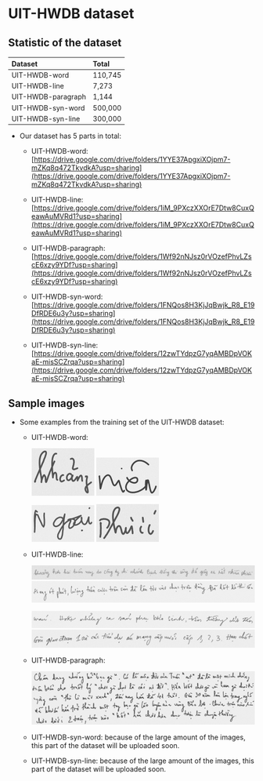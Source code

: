 # UIT-HWDB dataset

## Statistic of the dataset

| Dataset | Total |
|:---|:---|
| UIT-HWDB-word | 110,745|
| UIT-HWDB-line | 7,273 |
| UIT-HWDB-paragraph | 1,144 |
| UIT-HWDB-syn-word | 500,000 |
| UIT-HWDB-syn-line | 300,000 |


* Our dataset has 5 parts in total:

    * UIT-HWDB-word: [https://drive.google.com/drive/folders/1YYE37ApgxiXOjpm7-mZKq8q472TkvdkA?usp=sharing](https://drive.google.com/drive/folders/1YYE37ApgxiXOjpm7-mZKq8q472TkvdkA?usp=sharing)

    * UIT-HWDB-line: [https://drive.google.com/drive/folders/1iM_9PXczXXOrE7Dtw8CuxQeawAuMVRd1?usp=sharing](https://drive.google.com/drive/folders/1iM_9PXczXXOrE7Dtw8CuxQeawAuMVRd1?usp=sharing)

    * UIT-HWDB-paragraph: [https://drive.google.com/drive/folders/1Wf92nNJsz0rVOzefPhvLZscE6xzy9YDf?usp=sharing](https://drive.google.com/drive/folders/1Wf92nNJsz0rVOzefPhvLZscE6xzy9YDf?usp=sharing)

    * UIT-HWDB-syn-word: [https://drive.google.com/drive/folders/1FNQos8H3KjJqBwjk_R8_E19DfRDE6u3y?usp=sharing](https://drive.google.com/drive/folders/1FNQos8H3KjJqBwjk_R8_E19DfRDE6u3y?usp=sharing)

    * UIT-HWDB-syn-line: [https://drive.google.com/drive/folders/12zwTYdpzG7yqAMBDpVOKaE-misSCZrqa?usp=sharing](https://drive.google.com/drive/folders/12zwTYdpzG7yqAMBDpVOKaE-misSCZrqa?usp=sharing)


## Sample images

* Some examples from the training set of the UIT-HWDB dataset:

    * UIT-HWDB-word:

        ![UIT-HWDB-word-1](images/words/1.jpg) ![UIT-HWDB-word-1](images/words/2.jpg)

        ![UIT-HWDB-word-1](images/words/3.jpg) ![UIT-HWDB-word-1](images/words/4.jpg)

    * UIT-HWDB-line:

        ![UIT-HWDB-line-1](images/lines/1.png) ![UIT-HWDB-line-1](images/lines/2.png)

        ![UIT-HWDB-line-1](images/lines/3.png) ![UIT-HWDB-line-1](images/lines/4.png)

    * UIT-HWDB-paragraph:

        ![UIT-HWDB-paragraph-1](images/paragraphs/2.jpg)

    * UIT-HWDB-syn-word: because of the large amount of the images, this part of the dataset will be uploaded soon.
    
    * UIT-HWDB-syn-line: because of the large amount of the images, this part of the dataset will be uploaded soon.